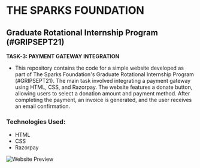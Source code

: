 
# THE SPARKS FOUNDATION 
## Graduate Rotational Internship Program (#GRIPSEPT21)

**TASK-3: PAYMENT GATEWAY INTEGRATION**

- This repository contains the code for a simple website developed as part of The Sparks Foundation's Graduate Rotational Internship Program (#GRIPSEPT21). The main task involved integrating a payment gateway using HTML, CSS, and Razorpay. The website features a donate button, allowing users to select a donation amount and payment method. After completing the payment, an invoice is generated, and the user receives an email confirmation.

### Technologies Used:

- HTML
- CSS
- Razorpay


![Website Preview](https://github.com/nivi2407/PaymentGateway/assets/79712578/19f62d7e-f4dc-4d2a-908e-9b8bc09711f2)


